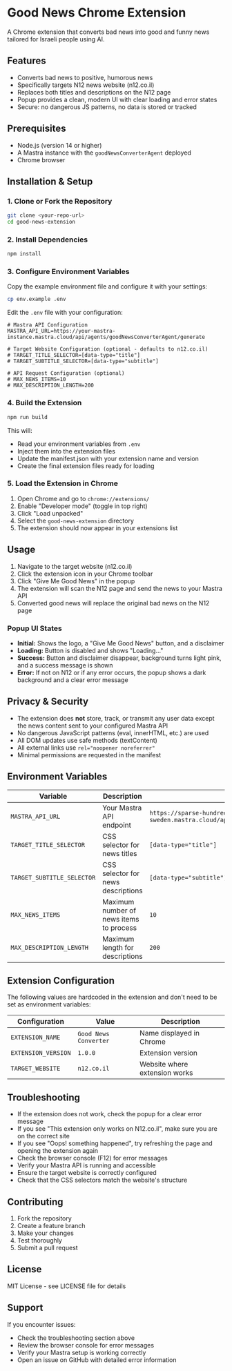 # Good News Chrome Extension

A Chrome extension that converts bad news into good and funny news tailored for Israeli people using AI.

## Features

- Converts bad news to positive, humorous news
- Specifically targets N12 news website (n12.co.il)
- Replaces both titles and descriptions on the N12 page
- Popup provides a clean, modern UI with clear loading and error states
- Secure: no dangerous JS patterns, no data is stored or tracked

## Prerequisites

- Node.js (version 14 or higher)
- A Mastra instance with the `goodNewsConverterAgent` deployed
- Chrome browser

## Installation & Setup

### 1. Clone or Fork the Repository

```bash
git clone <your-repo-url>
cd good-news-extension
```

### 2. Install Dependencies

```bash
npm install
```

### 3. Configure Environment Variables

Copy the example environment file and configure it with your settings:

```bash
cp env.example .env
```

Edit the `.env` file with your configuration:

```env
# Mastra API Configuration
MASTRA_API_URL=https://your-mastra-instance.mastra.cloud/api/agents/goodNewsConverterAgent/generate

# Target Website Configuration (optional - defaults to n12.co.il)
# TARGET_TITLE_SELECTOR=[data-type="title"]
# TARGET_SUBTITLE_SELECTOR=[data-type="subtitle"]

# API Request Configuration (optional)
# MAX_NEWS_ITEMS=10
# MAX_DESCRIPTION_LENGTH=200
```

### 4. Build the Extension

```bash
npm run build
```

This will:

- Read your environment variables from `.env`
- Inject them into the extension files
- Update the manifest.json with your extension name and version
- Create the final extension files ready for loading

### 5. Load the Extension in Chrome

1. Open Chrome and go to `chrome://extensions/`
2. Enable "Developer mode" (toggle in top right)
3. Click "Load unpacked"
4. Select the `good-news-extension` directory
5. The extension should now appear in your extensions list

## Usage

1. Navigate to the target website (n12.co.il)
2. Click the extension icon in your Chrome toolbar
3. Click "Give Me Good News" in the popup
4. The extension will scan the N12 page and send the news to your Mastra API
5. Converted good news will replace the original bad news on the N12 page

### Popup UI States

- **Initial:** Shows the logo, a "Give Me Good News" button, and a disclaimer
- **Loading:** Button is disabled and shows "Loading..."
- **Success:** Button and disclaimer disappear, background turns light pink, and a success message is shown
- **Error:** If not on N12 or if any error occurs, the popup shows a dark background and a clear error message

## Privacy & Security

- The extension does **not** store, track, or transmit any user data except the news content sent to your configured Mastra API
- No dangerous JavaScript patterns (eval, innerHTML, etc.) are used
- All DOM updates use safe methods (textContent)
- All external links use `rel="noopener noreferrer"`
- Minimal permissions are requested in the manifest

## Environment Variables

| Variable                   | Description                             | Default                                                                                  | Required |
| -------------------------- | --------------------------------------- | ---------------------------------------------------------------------------------------- | -------- |
| `MASTRA_API_URL`           | Your Mastra API endpoint                | `https://sparse-hundreds-sweden.mastra.cloud/api/agents/goodNewsConverterAgent/generate` | Yes      |
| `TARGET_TITLE_SELECTOR`    | CSS selector for news titles            | `[data-type="title"]`                                                                    | No       |
| `TARGET_SUBTITLE_SELECTOR` | CSS selector for news descriptions      | `[data-type="subtitle"]`                                                                 | No       |
| `MAX_NEWS_ITEMS`           | Maximum number of news items to process | `10`                                                                                     | No       |
| `MAX_DESCRIPTION_LENGTH`   | Maximum length for descriptions         | `200`                                                                                    | No       |

## Extension Configuration

The following values are hardcoded in the extension and don't need to be set as environment variables:

| Configuration       | Value                 | Description                   |
| ------------------- | --------------------- | ----------------------------- |
| `EXTENSION_NAME`    | `Good News Converter` | Name displayed in Chrome      |
| `EXTENSION_VERSION` | `1.0.0`               | Extension version             |
| `TARGET_WEBSITE`    | `n12.co.il`           | Website where extension works |

## Troubleshooting

- If the extension does not work, check the popup for a clear error message
- If you see "This extension only works on N12.co.il", make sure you are on the correct site
- If you see "Oops! something happened", try refreshing the page and opening the extension again
- Check the browser console (F12) for error messages
- Verify your Mastra API is running and accessible
- Ensure the target website is correctly configured
- Check that the CSS selectors match the website's structure

## Contributing

1. Fork the repository
2. Create a feature branch
3. Make your changes
4. Test thoroughly
5. Submit a pull request

## License

MIT License - see LICENSE file for details

## Support

If you encounter issues:

- Check the troubleshooting section above
- Review the browser console for error messages
- Verify your Mastra setup is working correctly
- Open an issue on GitHub with detailed error information
